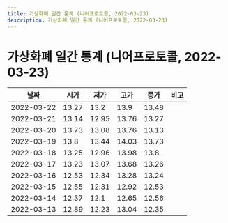 ```yaml
---
title: 가상화폐 일간 통계 (니어프로토콜, 2022-03-23)
description: 가상화폐 일간 통계 (니어프로토콜, 2022-03-23)
---
```


가상화폐 일간 통계 (니어프로토콜, 2022-03-23)
===

|날짜|시가|저가|고가|종가|비고|
|--|--|--|--|--|--|
|2022-03-22|13.27|13.2|13.9|13.48|    |
|2022-03-21|13.14|12.95|13.76|13.27|    |
|2022-03-20|13.73|13.08|13.76|13.13|    |
|2022-03-19|13.8|13.44|14.03|13.73|    |
|2022-03-18|13.25|12.96|13.98|13.8|    |
|2022-03-17|13.23|13.07|13.68|13.26|    |
|2022-03-16|12.53|12.34|13.28|13.24|    |
|2022-03-15|12.55|12.31|12.92|12.53|    |
|2022-03-14|12.37|12.1|12.65|12.56|    |
|2022-03-13|12.89|12.23|13.04|12.35|    |
